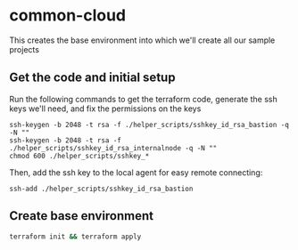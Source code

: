 # common-cloud
This creates the base environment into which we'll create all our sample projects

## Get the code and initial setup

Run the following commands to get the terraform code, generate the ssh keys we'll need, and fix the permissions on the keys

```
ssh-keygen -b 2048 -t rsa -f ./helper_scripts/sshkey_id_rsa_bastion -q -N ""
ssh-keygen -b 2048 -t rsa -f ./helper_scripts/sshkey_id_rsa_internalnode -q -N ""
chmod 600 ./helper_scripts/sshkey_*
```

Then, add the ssh key to the local agent for easy remote connecting:
```
ssh-add ./helper_scripts/sshkey_id_rsa_bastion
```

## Create base environment

```bash
terraform init && terraform apply
```
